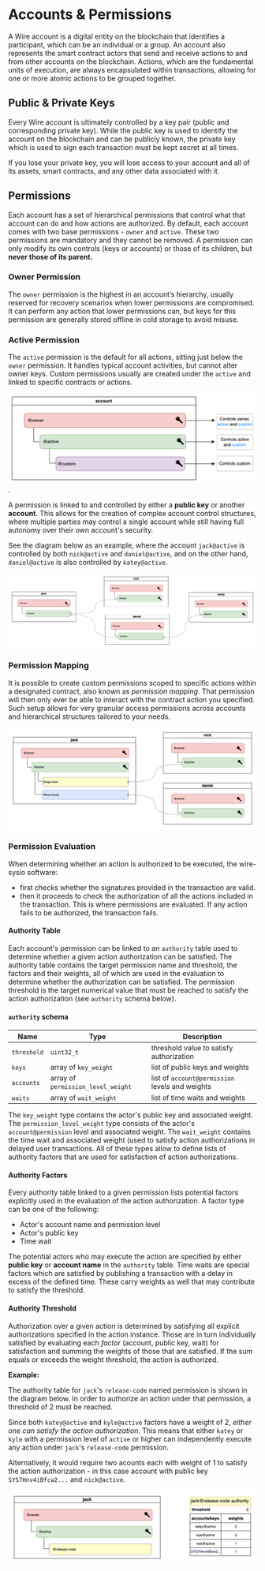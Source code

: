 # Accounts & Permissions

A Wire account is a digital entity on the blockchain that identifies a participant, which can be an individual or a group. An account also represents the smart contract actors that send and receive actions to and from other accounts on the blockchain. Actions, which are the fundamental units of execution, are always encapsulated within transactions, allowing for one or more atomic actions to be grouped together.

## Public & Private Keys

Every Wire account is ultimately controlled by a key pair (public and corresponding private key). While the public key is used to identify the account on the blockchain and can be publicly known, the private key which is used to sign each transaction must be kept secret at all times.

If you lose your private key, you will lose access to your account and all of its assets, smart contracts, and any other data associated with it.

## Permissions

Each account has a set of hierarchical permissions that control what that account can do and how actions are authorized. By default, each account comes with two base permissions  - `owner` and `active`. These two permissions are mandatory and they cannot be removed. A permission can only modify its own controls (keys or accounts) or those of its children, but **never those of its parent.**

### Owner Permission

The `owner` permission is the highest in an account’s hierarchy, usually reserved for recovery scenarios when lower permissions are compromised. It can perform any action that lower permissions can, but keys for this permission are generally stored offline in cold storage to avoid misuse.

### Active Permission

The `active` permission is the default for all actions, sitting just below the `owner` permission. It handles typical account activities, but cannot alter owner keys. Custom permissions usually are created under the `active` and linked to specific contracts or actions.

![account-hierarchy](../../static/img/account-hierarchy.png).

A permission is linked to and controlled by either a **public key** or another **account**. This allows for the creation of complex account control structures, where multiple parties may control a single account while still having full autonomy over their own account's security.

See the diagram below as an example, where the account `jack@active` is controlled by both `nick@active` and `daniel@active`, and on the other hand, `daniel@active` is also controlled by `katey@active`.

![account-complex-structure](../../static/img/accounts-complex-structure.png)

### Permission Mapping

It is possible to create custom permissions scoped to specific actions within a designated contract, also known as *permission mapping*. That permission will then only ever be able to interact with the contract action you specified. Such setup allows for very granular access permissions across accounts and hierarchical structures tailored to your needs.

![account-custom-permissions](../../static/img/accounts-custom-permissions.png)

### Permission Evaluation

When determining whether an action is authorized to be executed, the wire-sysio software:

- first checks whether the signatures provided in the transaction are valid.
- then it proceeds to check the authorization of all the actions included in the transaction. This is where permissions are evaluated. If any action fails to be authorized, the transaction fails.

#### Authority Table

Each account's permission can be linked to an `authority` table used to determine whether a given action authorization can be satisfied. The authority table contains the target permission name and threshold, the factors and their weights, all of which are used in the evaluation to determine whether the authorization can be satisfied. The permission threshold is the target numerical value that must be reached to satisfy the action authorization (see `authority` schema below).

#### `authority` schema

Name | Type | Description
-|-|-
`threshold` | `uint32_t` | threshold value to satisfy authorization
`keys` | array of `key_weight` | list of public keys and weights
`accounts` | array of `permission_level_weight` | list of `account@permission` levels and weights
`waits` | array of `wait_weight` | list of time waits and weights

The `key_weight` type contains the actor's public key and associated weight. The `permission_level_weight` type consists of the actor's `account@permission` level and associated weight. The `wait_weight` contains the time wait and associated weight (used to satisfy action authorizations in delayed user transactions. All of these types allow to define lists of authority factors that are used for satisfaction of action authorizations.

#### Authority Factors

Every authority table linked to a given permission lists potential factors explicitly used in the evaluation of the action authorization. A factor type can be one of the following:

- Actor's account name and permission level
- Actor's public key
- Time wait

The potential actors who may execute the action are specified by either **public key** or **account name** in the `authority` table. Time waits are special factors which are satisfied by publishing a transaction with a delay in excess of the defined time. These carry weights as well that may contribute to satisfy the threshold.

#### Authority Threshold

Authorization over a given action is determined by satisfying all explicit authorizations specified in the action instance. Those are in turn individually satisfied by evaluating each *factor* (account, public key, wait) for satisfaction and summing the weights of those that are satisfied. If the sum equals or exceeds the weight threshold, the action is authorized.

**Example:**

The authority table for `jack`'s `release-code` named permission is shown in the diagram below. In order to authorize an action under that permission, a threshold of 2 must be reached. 

Since both `katey@active` and `kyle@active` factors have a weight of 2, *either one can satisfy the action authorization*. This means that either `katey` or `kyle` with a permission level of `active` or higher can independently execute any action under `jack`'s `release-code` permission.

Alternatively, it would require two acounts each with weight of 1 to satisfy the action authorization - in this case account with public key `SYS7Hnv4iBfcw2...` and `nick@active`.

![account-weights-example](../../static/img/weights-example.png)

